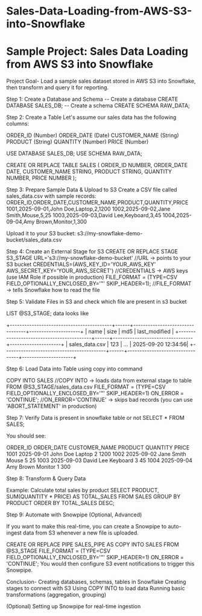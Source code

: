 # Sales-Data-Loading-from-AWS-S3-into-Snowflake

# Sample Project: Sales Data Loading from AWS S3 into Snowflake

Project Goal-
Load a sample sales dataset stored in AWS S3 into Snowflake, then transform and query it for reporting.

Step 1: Create a Database and Schema
-- Create a database
CREATE DATABASE SALES_DB;
-- Create a schema
CREATE SCHEMA RAW_DATA;

Step 2: Create a Table
Let's assume our sales data has the following columns:

ORDER_ID (Number)
ORDER_DATE (Date)
CUSTOMER_NAME (String)
PRODUCT (String)
QUANTITY (Number)
PRICE (Number)

USE DATABASE SALES_DB;
USE SCHEMA RAW_DATA;

CREATE OR REPLACE TABLE SALES (
    ORDER_ID NUMBER,
    ORDER_DATE DATE,
    CUSTOMER_NAME STRING,
    PRODUCT STRING,
    QUANTITY NUMBER,
    PRICE NUMBER
);

Step 3: Prepare Sample Data & Upload to S3
Create a CSV file called sales_data.csv with sample records:
ORDER_ID,ORDER_DATE,CUSTOMER_NAME,PRODUCT,QUANTITY,PRICE
1001,2025-09-01,John Doe,Laptop,2,1200
1002,2025-09-02,Jane Smith,Mouse,5,25
1003,2025-09-03,David Lee,Keyboard,3,45
1004,2025-09-04,Amy Brown,Monitor,1,300

Upload it to your S3 bucket:
s3://my-snowflake-demo-bucket/sales_data.csv


Step 4: Create an External Stage for S3
CREATE OR REPLACE STAGE S3_STAGE
URL='s3://my-snowflake-demo-bucket'    //URL → points to your S3 bucket
CREDENTIALS=(AWS_KEY_ID='YOUR_AWS_KEY' AWS_SECRET_KEY='YOUR_AWS_SECRET')   //CREDENTIALS → AWS keys (use IAM Role if possible in production)
FILE_FORMAT = (TYPE=CSV FIELD_OPTIONALLY_ENCLOSED_BY='"' SKIP_HEADER=1);   //FILE_FORMAT → tells Snowflake how to read the file



Step 5: Validate Files in S3 and check which file are present in s3 bucket

LIST @S3_STAGE;
data looks like

+------------------------------------------+------+---------------------------------+---------------------+
| name                                     | size | md5                             | last_modified       |
+------------------------------------------+------+---------------------------------+---------------------+
| sales_data.csv                            |  123 | ...                             | 2025-09-20 12:34:56|
+------------------------------------------+------+---------------------------------+---------------------+

Step 6: Load Data into Table using copy into command

COPY INTO SALES                                                       //COPY INTO → loads data from external stage to table
FROM @S3_STAGE/sales_data.csv
FILE_FORMAT = (TYPE=CSV FIELD_OPTIONALLY_ENCLOSED_BY='"' SKIP_HEADER=1)
ON_ERROR = 'CONTINUE';                                          //ON_ERROR='CONTINUE' → skips bad records (you can use 'ABORT_STATEMENT' in production)


Step 7: Verify Data is present in snowflake table or not 
SELECT * FROM SALES;


You should see:

ORDER_ID	ORDER_DATE	CUSTOMER_NAME	PRODUCT	QUANTITY	PRICE
1001	2025-09-01	John Doe	Laptop	2	1200
1002	2025-09-02	Jane Smith	Mouse	5	25
1003	2025-09-03	David Lee	Keyboard	3	45
1004	2025-09-04	Amy Brown	Monitor	1	300


Step 8: Transform & Query Data

Example: Calculate total sales by product
SELECT PRODUCT,
       SUM(QUANTITY * PRICE) AS TOTAL_SALES
FROM SALES
GROUP BY PRODUCT
ORDER BY TOTAL_SALES DESC;


Step 9: Automate with Snowpipe (Optional, Advanced)

If you want to make this real-time, you can create a Snowpipe to auto-ingest data from S3 whenever a new file is uploaded.

CREATE OR REPLACE PIPE SALES_PIPE
AS
COPY INTO SALES
FROM @S3_STAGE
FILE_FORMAT = (TYPE=CSV FIELD_OPTIONALLY_ENCLOSED_BY='"' SKIP_HEADER=1)
ON_ERROR = 'CONTINUE';
You would then configure S3 event notifications to trigger this Snowpipe.



Conclusion-
Creating databases, schemas, tables in Snowflake
Creating stages to connect with S3
Using COPY INTO to load data
Running basic transformations (aggregation, grouping)

(Optional) Setting up Snowpipe for real-time ingestion
